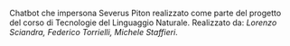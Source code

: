Chatbot che impersona Severus Piton realizzato come parte del progetto del corso di Tecnologie del Linguaggio Naturale. 
Realizzato da: *Lorenzo Sciandra, Federico Torrielli, Michele Staffieri*.
